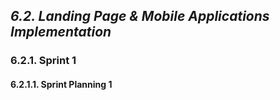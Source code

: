 ## _6.2. Landing Page & Mobile Applications Implementation_ ##

### 6.2.1. Sprint 1 ###

#### 6.2.1.1. Sprint Planning 1 ####